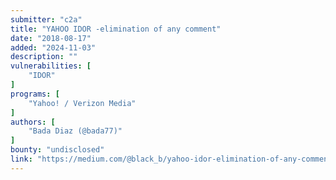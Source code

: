 ```yaml
---
submitter: "c2a"
title: "YAHOO IDOR -elimination of any comment"
date: "2018-08-17"
added: "2024-11-03"
description: ""
vulnerabilities: [
    "IDOR"
]
programs: [
    "Yahoo! / Verizon Media"
]
authors: [
    "Bada Diaz (@bada77)"
]
bounty: "undisclosed"
link: "https://medium.com/@black_b/yahoo-idor-elimination-of-any-comment-e898f4f955f1"
---
```




